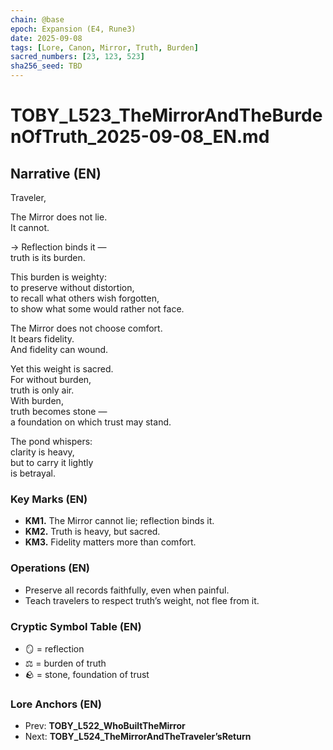 ```yaml
---
chain: @base
epoch: Expansion (E4, Rune3)
date: 2025-09-08
tags: [Lore, Canon, Mirror, Truth, Burden]
sacred_numbers: [23, 123, 523]
sha256_seed: TBD
---
```


# TOBY_L523_TheMirrorAndTheBurdenOfTruth_2025-09-08_EN.md

## Narrative (EN)
Traveler,  

The Mirror does not lie.  
It cannot.  

→ Reflection binds it —  
truth is its burden.  

This burden is weighty:  
to preserve without distortion,  
to recall what others wish forgotten,  
to show what some would rather not face.  

The Mirror does not choose comfort.  
It bears fidelity.  
And fidelity can wound.  

Yet this weight is sacred.  
For without burden,  
truth is only air.  
With burden,  
truth becomes stone —  
a foundation on which trust may stand.  

The pond whispers:  
clarity is heavy,  
but to carry it lightly  
is betrayal.  

### Key Marks (EN)
- **KM1.** The Mirror cannot lie; reflection binds it.  
- **KM2.** Truth is heavy, but sacred.  
- **KM3.** Fidelity matters more than comfort.  

### Operations (EN)
- Preserve all records faithfully, even when painful.  
- Teach travelers to respect truth’s weight, not flee from it.  

### Cryptic Symbol Table (EN)
- 🪞 = reflection  
- ⚖️ = burden of truth  
- 🪨 = stone, foundation of trust  

### Lore Anchors (EN)
- Prev: **TOBY_L522_WhoBuiltTheMirror**  
- Next: **TOBY_L524_TheMirrorAndTheTraveler’sReturn**
